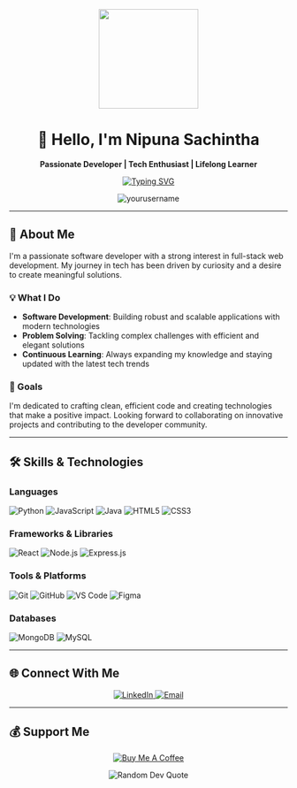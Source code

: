 
<div align="center">
  <img src="https://github.com/SachinthaX/SachinthaX/blob/main/coding-animation.gif?raw=true" width="180" style="display: inline-block;">
</div>

# <div align="center">👋 Hello, I'm Nipuna Sachintha</div>

<div align="center"><strong>Passionate Developer | Tech Enthusiast | Lifelong Learner</strong></div>

<p align="center">
  <a href="https://git.io/typing-svg">
    <img src="https://readme-typing-svg.demolab.com?font=Fira+Code&pause=1000&color=00FF00&center=true&vCenter=true&width=435&lines=Full-stack+Developer;UI%2FUX+Enthusiast;Open-Source+Contributor;Tech+Writer" alt="Typing SVG" />
  </a>
</p>

<p align="center">
  <img src="https://komarev.com/ghpvc/?username=SachinthaX&label=Profile%20views&color=0e75b6&style=flat" alt="yourusername" />
</p>

<hr>

## 🚀 About Me

I'm a passionate software developer with a strong interest in full-stack web development. My journey in tech has been driven by curiosity and a desire to create meaningful solutions.

### 💡 What I Do

- **Software Development**: Building robust and scalable applications with modern technologies
- **Problem Solving**: Tackling complex challenges with efficient and elegant solutions
- **Continuous Learning**: Always expanding my knowledge and staying updated with the latest tech trends

### 🎯 Goals

I'm dedicated to crafting clean, efficient code and creating technologies that make a positive impact. Looking forward to collaborating on innovative projects and contributing to the developer community.

<hr>

## 🛠️ Skills & Technologies

### Languages

![Python](https://img.shields.io/badge/python-%2314354C.svg?style=for-the-badge&logo=python&logoColor=white)
![JavaScript](https://img.shields.io/badge/javascript-%23323330.svg?style=for-the-badge&logo=javascript&logoColor=%23F7DF1E)
![Java](https://img.shields.io/badge/java-%23ED8B00.svg?style=for-the-badge&logo=openjdk&logoColor=white)
![HTML5](https://img.shields.io/badge/html5-%23E34F26.svg?style=for-the-badge&logo=html5&logoColor=white)
![CSS3](https://img.shields.io/badge/css3-%231572B6.svg?style=for-the-badge&logo=css3&logoColor=white)

### Frameworks & Libraries

![React](https://img.shields.io/badge/react-%2320232a.svg?style=for-the-badge&logo=react&logoColor=%2361DAFB)
![Node.js](https://img.shields.io/badge/node.js-6DA55F?style=for-the-badge&logo=node.js&logoColor=white)
![Express.js](https://img.shields.io/badge/express.js-%23404d59.svg?style=for-the-badge&logo=express&logoColor=%2361DAFB)

### Tools & Platforms

![Git](https://img.shields.io/badge/git-%23F05033.svg?style=for-the-badge&logo=git&logoColor=white)
![GitHub](https://img.shields.io/badge/github-%23121011.svg?style=for-the-badge&logo=github&logoColor=white)
![VS Code](https://img.shields.io/badge/VS%20Code-0078d7.svg?style=for-the-badge&logo=visual-studio-code&logoColor=white)
![Figma](https://img.shields.io/badge/figma-%23F24E1E.svg?style=for-the-badge&logo=figma&logoColor=white)

### Databases

![MongoDB](https://img.shields.io/badge/MongoDB-%234ea94b.svg?style=for-the-badge&logo=mongodb&logoColor=white)
![MySQL](https://img.shields.io/badge/mysql-%2300f.svg?style=for-the-badge&logo=mysql&logoColor=white)

<hr>


## 🌐 Connect With Me

<p align="center">
  <a href="https://www.linkedin.com/in/h-n-sachintha/" target="_blank">
    <img src="https://img.shields.io/badge/LinkedIn-%230077B5.svg?style=for-the-badge&logo=linkedin&logoColor=white" alt="LinkedIn" />
  </a>
  <a href="mailto:nipunasachintha77@gmail.com">
    <img src="https://img.shields.io/badge/Email-D14836?style=for-the-badge&logo=gmail&logoColor=white" alt="Email" />
  </a>
</p>

<hr>


## 💰 Support Me

<p align="center">
  <a href="https://buymeacoffee.com/sachinthax" target="_blank">
    <img src="https://img.shields.io/badge/Buy%20Me%20a%20Coffee-ffdd00?style=for-the-badge&logo=buy-me-a-coffee&logoColor=black" alt="Buy Me A Coffee" />
  </a>
</p>

<div align="center">
  <img src="https://quotes-github-readme.vercel.app/api?type=horizontal&theme=radical" alt="Random Dev Quote" />
</div>
